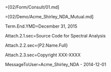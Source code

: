 =[02/Form/Consult/01.md]

=[02/Demo/Acme_Shirley_NDA_Mutual.md]

Term.End.YMD=December 31, 2015

Attach.2.1.sec=Source Code for Spectral Analysis

Attach.2.2.sec={P2.Name.Full}

Attach.2.3.sec=Copyright XXX-XXXX

MessageToUser=Acme_Shirley_NDA - 2014-12-01